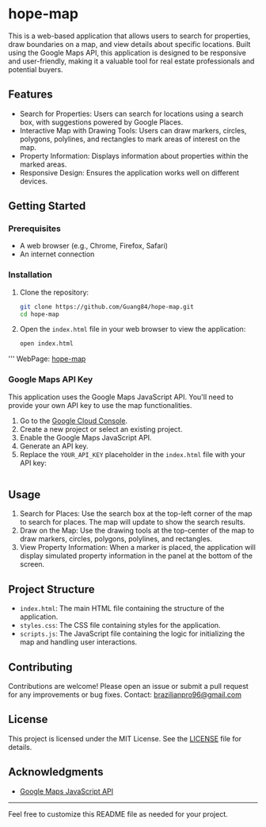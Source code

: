 # hope-map

This is a web-based application that allows users to search for properties, draw boundaries on a map, and view details about specific locations. Built using the Google Maps API, this application is designed to be responsive and user-friendly, making it a valuable tool for real estate professionals and potential buyers.

## Features

- Search for Properties: Users can search for locations using a search box, with suggestions powered by Google Places.
- Interactive Map with Drawing Tools: Users can draw markers, circles, polygons, polylines, and rectangles to mark areas of interest on the map.
- Property Information: Displays information about properties within the marked areas.
- Responsive Design: Ensures the application works well on different devices.

## Getting Started

### Prerequisites

- A web browser (e.g., Chrome, Firefox, Safari)
- An internet connection

### Installation

1. Clone the repository:
    ```sh
    git clone https://github.com/Guang84/hope-map.git
    cd hope-map
    ```

2. Open the `index.html` file in your web browser to view the application:
    ```sh
    open index.html
'''
WebPage: [hope-map](https://guang84.github.io/hope-map/)

### Google Maps API Key

This application uses the Google Maps JavaScript API. You'll need to provide your own API key to use the map functionalities.

1. Go to the [Google Cloud Console](https://console.cloud.google.com/).
2. Create a new project or select an existing project.
3. Enable the Google Maps JavaScript API.
4. Generate an API key.
5. Replace the `YOUR_API_KEY` placeholder in the `index.html` file with your API key:
    ```html
    ```

## Usage

1. Search for Places: Use the search box at the top-left corner of the map to search for places. The map will update to show the search results.
2. Draw on the Map: Use the drawing tools at the top-center of the map to draw markers, circles, polygons, polylines, and rectangles. 
3. View Property Information: When a marker is placed, the application will display simulated property information in the panel at the bottom of the screen.

## Project Structure

- `index.html`: The main HTML file containing the structure of the application.
- `styles.css`: The CSS file containing styles for the application.
- `scripts.js`: The JavaScript file containing the logic for initializing the map and handling user interactions.

## Contributing

Contributions are welcome! Please open an issue or submit a pull request for any improvements or bug fixes.
Contact: brazilianpro96@gmail.com

## License

This project is licensed under the MIT License. See the [LICENSE](LICENSE) file for details.

## Acknowledgments

- [Google Maps JavaScript API](https://developers.google.com/maps/documentation/javascript/tutorial)

---

Feel free to customize this README file as needed for your project.
